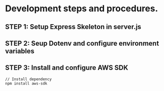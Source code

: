 # Development steps and procedures.

## STEP 1: Setup Express Skeleton in server.js

## STEP 2: Seup Dotenv and configure environment variables

## STEP 3: Install and configure AWS SDK

```
// Install dependency
npm install aws-sdk

```
